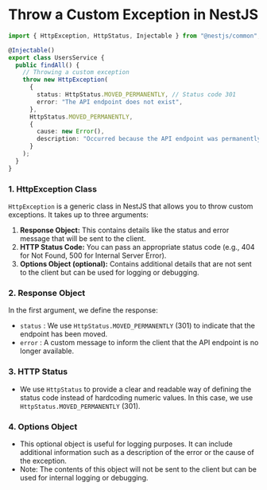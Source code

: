 # Throw a Custom Exception in NestJS

```ts
import { HttpException, HttpStatus, Injectable } from "@nestjs/common";

@Injectable()
export class UsersService {
  public findAll() {
    // Throwing a custom exception
    throw new HttpException(
      {
        status: HttpStatus.MOVED_PERMANENTLY, // Status code 301
        error: "The API endpoint does not exist",
      },
      HttpStatus.MOVED_PERMANENTLY,
      {
        cause: new Error(),
        description: "Occurred because the API endpoint was permanently moved.",
      }
    );
  }
}
```

### 1. HttpException Class

`HttpException` is a generic class in NestJS that allows you to throw custom exceptions. It takes up to three arguments:

1. **Response Object:** This contains details like the status and error message that will be sent to the client.
2. **HTTP Status Code:** You can pass an appropriate status code (e.g., 404 for Not Found, 500 for Internal Server Error).
3. **Options Object (optional):** Contains additional details that are not sent to the client but can be used for logging or debugging.

### 2. Response Object

In the first argument, we define the response:

- `status` : We use `HttpStatus.MOVED_PERMANENTLY` (301) to indicate that the endpoint has been moved.
- `error` : A custom message to inform the client that the API endpoint is no longer available.

### 3. HTTP Status

- We use `HttpStatus` to provide a clear and readable way of defining the status code instead of hardcoding numeric values. In this case, we use `HttpStatus.MOVED_PERMANENTLY` (301).

### 4. Options Object

- This optional object is useful for logging purposes. It can include additional information such as a description of the error or the cause of the exception.
- Note: The contents of this object will not be sent to the client but can be used for internal logging or debugging.
